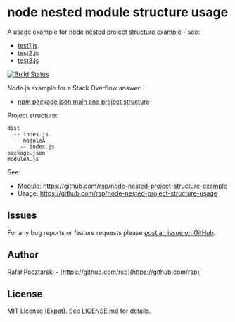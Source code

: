 node nested module structure usage
==================================

A usage example for [node nested project structure example](https://github.com/rsp/node-nested-project-structure-example) - see:

* [test1.js](test1.js)
* [test2.js](test2.js)
* [test3.js](test3.js)

[![Build Status](https://travis-ci.org/rsp/node-nested-project-structure-usage.svg?branch=master)](https://travis-ci.org/rsp/node-nested-project-structure-usage)

Node.js example for a Stack Overflow answer:

* [npm package.json main and project structure](https://stackoverflow.com/a/39743889/613198)

Project structure:

```
dist
  -- index.js
  -- moduleA
    -- index.js
package.json
moduleA.js
```

See:

* Module: https://github.com/rsp/node-nested-project-structure-example
* Usage: https://github.com/rsp/node-nested-project-structure-usage

Issues
------
For any bug reports or feature requests please
[post an issue on GitHub](https://github.com/rsp/node-nested-project-structure-usage/issues).

Author
------
Rafał Pocztarski - [https://github.com/rsp](https://github.com/rsp)

License
-------
MIT License (Expat). See [LICENSE.md](LICENSE.md) for details.
